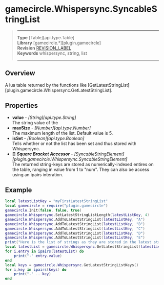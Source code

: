 # gamecircle.Whispersync.SyncableStringList

> --------------------- ------------------------------------------------------------------------------------------
> __Type__              [Table][api.type.Table]  
> __Library__           [gamecircle.*][plugin.gamecircle]  
> __Revision__          [REVISION_LABEL](REVISION_URL)  
> __Keywords__          whispersync, string, list
> --------------------- ------------------------------------------------------------------------------------------

## Overview
A lua table returned by the functions like [GetLatestStringList][plugin.gamecircle.Whispersync.GetLatestStringList].
	
## Properties
- __value__ - _[String][api.type.String]_  
	The string value of the 
- __maxSize__ - _[Number][api.type.Number]_  
	The maximum length of the list. Default value is 5.
- __isSet__ - _[Boolean][api.type.Boolean]_  
	Tells whether or not the list has been set and thus stored with Whispersync.
- __[]__ ___Square Bracket Accessor___ - _[SyncableStringElement][plugin.gamecircle.Whispersync.SyncableStringElement]_  
	The returned string-keys are stored as numerically-indexed entires on the table, ranging in value from 1 to "num". They can also be access using an ipairs interation.

## Example
 
``````lua  
local latestListKey = "myFirstLatestStringList"  
local gamecircle = require("plugin.gamecircle")  
gamecircle.Init(false, false, true)  
gamecircle.Whispersync.SetLatestStringListLength(latestListKey, 4)  
gamecircle.Whispersync.AddToLatestStringList(latestListKey, "A")
gamecircle.Whispersync.AddToLatestStringList(latestListKey, "B")
gamecircle.Whispersync.AddToLatestStringList(latestListKey, "C")
gamecircle.Whispersync.AddToLatestStringList(latestListKey, "D") 
gamecircle.Whispersync.AddToLatestStringList(latestListKey, "E") 
print("Here is the list of strings as they are stored in the latest string list. They should be in the order from latest to oldest.")  
local latestList = gamecircle.Whispersync.GetLatestStringList(latestListKey)  
for i,entry in ipairs(latestList) do  
	print("-" entry.value)  
end  
local keys = gamecircle.Whispersync.GetLatestStringListKeys()  
for i,key in ipairs(keys) do  
	print("-" .. key)  
end  
``````